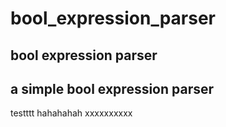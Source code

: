 # bool_expression_parser
## bool expression parser
## a simple bool expression parser
testttt
hahahahah
xxxxxxxxxx
